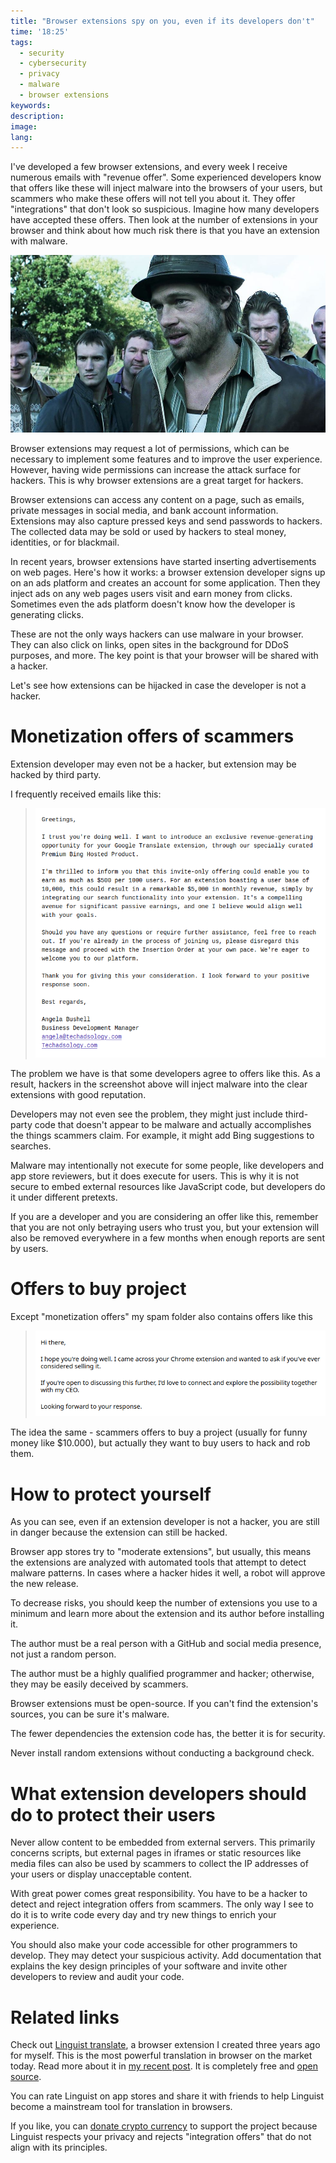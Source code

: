 ```yaml
---
title: "Browser extensions spy on you, even if its developers don't"
time: '18:25'
tags:
  - security
  - cybersecurity
  - privacy
  - malware
  - browser extensions
keywords:
description:
image:
lang:
---
```


I've developed a few browser extensions, and every week I receive numerous emails with "revenue offer". Some experienced developers know that offers like these will inject malware into the browsers of your users, but scammers who make these offers will not tell you about it. They offer "integrations" that don't look so suspicious. Imagine how many developers have accepted these offers. Then look at the number of extensions in your browser and think about how much risk there is that you have an extension with malware.

![Snatch - the movie](snatch-the-movie.jpg)

Browser extensions may request a lot of permissions, which can be necessary to implement some features and to improve the user experience. However, having wide permissions can increase the attack surface for hackers. This is why browser extensions are a great target for hackers.

Browser extensions can access any content on a page, such as emails, private messages in social media, and bank account information. Extensions may also capture pressed keys and send passwords to hackers. The collected data may be sold or used by hackers to steal money, identities, or for blackmail.

In recent years, browser extensions have started inserting advertisements on web pages. Here's how it works: a browser extension developer signs up on an ads platform and creates an account for some application. Then they inject ads on any web pages users visit and earn money from clicks. Sometimes even the ads platform doesn't know how the developer is generating clicks.

These are not the only ways hackers can use malware in your browser. They can also click on links, open sites in the background for DDoS purposes, and more. The key point is that your browser will be shared with a hacker.

Let's see how extensions can be hijacked in case the developer is not a hacker.

# Monetization offers of scammers

Extension developer may even not be a hacker, but extension may be hacked by third party.

I frequently received emails like this:

> ![I trust you're doing well. I want to introduce an exclusive revenue-generating opportunity for your Google Translate extension, through our specially curated Premium Bing Hosted Product](monetization.png)

The problem we have is that some developers agree to offers like this. As a result, hackers in the screenshot above will inject malware into the clear extensions with good reputation.

Developers may not even see the problem, they might just include third-party code that doesn't appear to be malware and actually accomplishes the things scammers claim. For example, it might add Bing suggestions to searches.

Malware may intentionally not execute for some people, like developers and app store reviewers, but it does execute for users. This is why it is not secure to embed external resources like JavaScript code, but developers do it under different pretexts.

If you are a developer and you are considering an offer like this, remember that you are not only betraying users who trust you, but your extension will also be removed everywhere in a few months when enough reports are sent by users.

# Offers to buy project

Except "monetization offers" my spam folder also contains offers like this

> ![I hope you're doing well. I came across your Chrome extension and wanted to ask if you've ever considered selling it](buy-offer.png)

The idea the same - scammers offers to buy a project (usually for funny money like $10.000), but actually they want to buy users to hack and rob them.

# How to protect yourself

As you can see, even if an extension developer is not a hacker, you are still in danger because the extension can still be hacked.

Browser app stores try to "moderate extensions", but usually, this means the extensions are analyzed with automated tools that attempt to detect malware patterns. In cases where a hacker hides it well, a robot will approve the new release.

To decrease risks, you should keep the number of extensions you use to a minimum and learn more about the extension and its author before installing it.

The author must be a real person with a GitHub and social media presence, not just a random person.

The author must be a highly qualified programmer and hacker; otherwise, they may be easily deceived by scammers.

Browser extensions must be open-source. If you can't find the extension's sources, you can be sure it's malware.

The fewer dependencies the extension code has, the better it is for security.

Never install random extensions without conducting a background check.


# What extension developers should do to protect their users

Never allow content to be embedded from external servers. This primarily concerns scripts, but external pages in iframes or static resources like media files can also be used by scammers to collect the IP addresses of your users or display unacceptable content.

With great power comes great responsibility. You have to be a hacker to detect and reject integration offers from scammers. The only way I see to do it is to write code every day and try new things to enrich your experience.

You should also make your code accessible for other programmers to develop. They may detect your suspicious activity. Add documentation that explains the key design principles of your software and invite other developers to review and audit your code.

# Related links

Check out [Linguist translate](/blog/2023/07/13/linguist), a browser extension I created three years ago for myself. This is the most powerful translation in browser on the market today. Read more about it in [my recent post](/blog/2023/07/13/linguist). It is completely free and [open source](https://github.com/translate-tools/linguist).

You can rate Linguist on app stores and share it with friends to help Linguist become a mainstream tool for translation in browsers.

If you like, you can [donate crypto currency](https://github.com/translate-tools/linguist#donations) to support the project because Linguist respects your privacy and rejects "integration offers" that do not align with its principles.